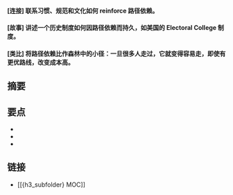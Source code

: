 #### [连接] 联系习惯、规范和文化如何 reinforce 路径依赖。


#### [故事] 讲述一个历史制度如何因路径依赖而持久，如美国的 Electoral College 制度。


#### [类比] 将路径依赖比作森林中的小径：一旦很多人走过，它就变得容易走，即使有更优路线，改变成本高。


## 摘要


## 要点

- 
- 
- 

## 链接

- [[{h3_subfolder} MOC]]
